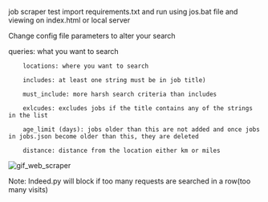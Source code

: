 job scraper test
import requirements.txt and run using jos.bat file and viewing on index.html or local server

Change config file parameters to alter your search

queries: what you want to search

        locations: where you want to search
        
        includes: at least one string must be in job title)
        
        must_include: more harsh search criteria than includes
        
        exlcudes: excludes jobs if the title contains any of the strings in the list
        
        age_limit (days): jobs older than this are not added and once jobs in jobs.json become older than this, they are deleted
        
        distance: distance from the location either km or miles


![gif_web_scraper](https://github.com/isaacabdi/job_scraper/assets/51185725/ebc26731-2478-40de-9562-7a64f1a0f5c2)



Note: Indeed.py will block if too many requests are searched in a row(too many visits)
